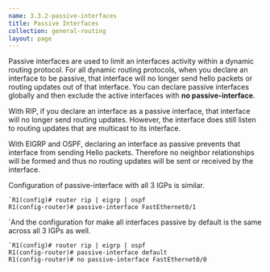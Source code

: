 ```yaml
---
name: 3.3.2-passive-interfaces
title: Passive Interfaces
collection: general-routing
layout: page
---
```

Passive interfaces are used to limit an interfaces activity within a dynamic routing protocol. For all dynamic routing protocols, when you declare an interface to be passive, that interface will no longer send hello packets or routing updates out of that interface. You can declare passive interfaces globally and then exclude the active interfaces with **no passive-interface**.

With RIP, if you declare an interface as a passive interface, that interface will no longer send routing updates. However, the interface does still listen to routing updates that are multicast to its interface.

With EIGRP and OSPF, declaring an interface as passive prevents that interface from sending Hello packets. Therefore no neighbor relationships will be formed and thus no routing updates will be sent or received by the interface.

Configuration of passive-interface with all 3 IGPs is similar.
```
`R1(config)# router rip | eigrp | ospf
R1(config-router)# passive-interface FastEthernet0/1
```
`And the configuration for make all interfaces passive by default is the same across all 3 IGPs as well.
```
`R1(config)# router rip | eigrp | ospf
R1(config-router)# passive-interface default
R1(config-router)# no passive-interface FastEthernet0/0
````